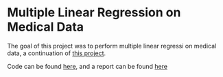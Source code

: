 # Multiple Linear Regression on Medical Data

The goal of this project was to perform multiple linear regressi on medical data, a continuation of [this project](https://github.com/cjhammons/Cleaning-Medical-Data).

Code can be found [here](https://github.com/cjhammons/Multiple-Linear-Regression-on-Medical-Data/blob/master/multiple-linear-regression.ipynb), and a report can be found [here](https://github.com/cjhammons/Multiple-Linear-Regression-on-Medical-Data/blob/master/final-report.md)
